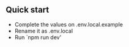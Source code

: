 ## Quick start

- Complete the values on .env.local.example
- Rename it as .env.local
- Run `npm run dev'
